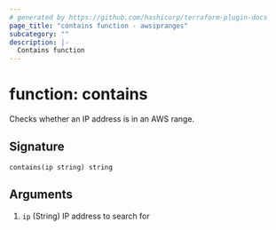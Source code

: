 ```yaml
---
# generated by https://github.com/hashicorp/terraform-plugin-docs
page_title: "contains function - awsipranges"
subcategory: ""
description: |-
  Contains function
---
```


# function: contains

Checks whether an IP address is in an AWS range.



## Signature

<!-- signature generated by tfplugindocs -->
```text
contains(ip string) string
```

## Arguments

<!-- arguments generated by tfplugindocs -->
1. `ip` (String) IP address to search for

